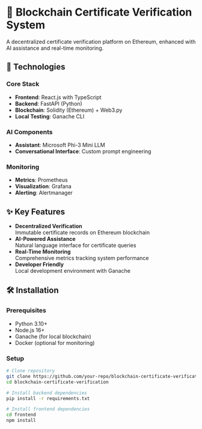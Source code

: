 # 🚀 Blockchain Certificate Verification System

A decentralized certificate verification platform on Ethereum, enhanced with AI assistance and real-time monitoring.

## 🔧 Technologies

### Core Stack
- **Frontend**: React.js with TypeScript
- **Backend**: FastAPI (Python)
- **Blockchain**: Solidity (Ethereum) + Web3.py
- **Local Testing**: Ganache CLI

### AI Components
- **Assistant**: Microsoft Phi-3 Mini LLM
- **Conversational Interface**: Custom prompt engineering

### Monitoring
- **Metrics**: Prometheus
- **Visualization**: Grafana
- **Alerting**: Alertmanager

## ✨ Key Features

- **Decentralized Verification**  
  Immutable certificate records on Ethereum blockchain
- **AI-Powered Assistance**  
  Natural language interface for certificate queries
- **Real-Time Monitoring**  
  Comprehensive metrics tracking system performance
- **Developer Friendly**  
  Local development environment with Ganache

## 🛠️ Installation

### Prerequisites
- Python 3.10+
- Node.js 16+
- Ganache (for local blockchain)
- Docker (optional for monitoring)

### Setup
```bash
# Clone repository
git clone https://github.com/your-repo/blockchain-certificate-verification.git
cd blockchain-certificate-verification

# Install backend dependencies
pip install -r requirements.txt

# Install frontend dependencies
cd frontend
npm install
